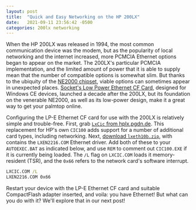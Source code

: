 ```yaml
---
layout: post
title:  "Quick and Easy Networking on the HP 200LX"
date:   2021-09-11 23:56:42 -0500
categories: 200lx networking
---
```


When the HP 200LX was released in 1994, the most common communication device was the modem, but as the popularity of local networking and the internet increased, more PCMCIA Ethernet options began to appear on the market. The 200LX's particular PCMCIA implementation, and the limited amount of power that it is able to supply mean that the number of compatible options is somewhat slim. But thanks to the ubiquity of the [NE2000 chipset](https://en.wikipedia.org/wiki/NE1000#NE2000), viable options can sometimes appear in unexpected places. [Socket's Low Power Ethernet CF Card](https://web.archive.org/web/20060316085033/http://www.socketcom.com/product/EA2900-117.asp), designed for Windows CE devices, launched a decade after the 200LX, but its foundation on the venerable NE2000, as well as its low-power design, make it a great way to get your palmtop online.  

Configuring the LP-E Ethernet CF card for use with the 200LX is relatively simple and trouble-free. First, grab [`LxCic` from hplx.pgdn.de](http://hplx.pgdn.de/). This replacement for HP's own `CIC100` adds support for a number of additional card types, including networking. Next, [download `lxeth10b.zip`](https://sourceforge.net/projects/rwhitby/files/HP200LX%20Ethernet%20Drivers/1.0/), with contains the `LXEN2216.COM` Ethernet driver. Add both of these to your `AUTOEXEC.BAT` as indicated below, and use `REM` to comment out `CIC100.EXE` if it is currently being loaded. The `/L` flag on `LXCIC.COM` loads it memory-resident (TSR), and the `0x66` refers to the network card's software interrupt.  

```bat
LXCIC.COM /L
LXEN2216.COM 0x66
```

Restart your device with the LP-E Ethernet CF card and suitable CompactFlash adapter inserted, and voila: you have Ethernet! But what can you do with it? We'll explore that in our next post!  
